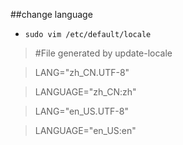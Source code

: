 ##change language

+ `sudo vim /etc/default/locale`
> #File generated by update-locale

> LANG="zh_CN.UTF-8"

> LANGUAGE="zh_CN:zh"

> LANG="en_US.UTF-8"

> LANGUAGE="en_US:en"
